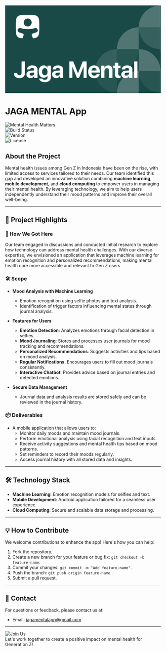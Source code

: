 
![Logo](https://raw.githubusercontent.com/Jaga-Mental-Dev/.github/main/cover.png)

# JAGA MENTAL App  

![Mental Health Matters](https://img.shields.io/badge/Mental%20Health-Matters-4caf50)  
![Build Status](https://img.shields.io/badge/build-passing-brightgreen)  
![Version](https://img.shields.io/badge/version-1.0-blue)  
![License](https://img.shields.io/badge/license-MIT-orange)  

## About the Project

Mental health issues among Gen Z in Indonesia have been on the rise, with limited access to services tailored to their needs. Our team identified this gap and developed an innovative solution combining **machine learning**, **mobile development**, and **cloud computing** to empower users in managing their mental health. By leveraging technology, we aim to help users independently understand their mood patterns and improve their overall well-being.

---

## 🧩 **Project Highlights**

### 🚀 How We Got Here
Our team engaged in discussions and conducted initial research to explore how technology can address mental health challenges. With our diverse expertise, we envisioned an application that leverages machine learning for emotion recognition and personalized recommendations, making mental health care more accessible and relevant to Gen Z users.

### 🛠️ Scope
- **Mood Analysis with Machine Learning**  
  - Emotion recognition using selfie photos and text analysis.
  - Identification of trigger factors influencing mental states through journal analysis.

- **Features for Users**  
  - **Emotion Detection**: Analyzes emotions through facial detection in selfies.  
  - **Mood Journaling**: Stores and processes user journals for mood tracking and recommendations.  
  - **Personalized Recommendations**: Suggests activities and tips based on mood analysis.  
  - **Regular Notifications**: Encourages users to fill out mood journals consistently.  
  - **Interactive Chatbot**: Provides advice based on journal entries and detected emotions.

- **Secure Data Management**  
  - Journal data and analysis results are stored safely and can be reviewed in the journal history.

### 📦 Deliverables
- A mobile application that allows users to:  
  - Monitor daily moods and maintain mood journals.  
  - Perform emotional analysis using facial recognition and text inputs.  
  - Receive activity suggestions and mental health tips based on mood patterns.  
  - Set reminders to record their moods regularly.  
  - Access journal history with all stored data and insights.  

---

## 🛠️ **Technology Stack**
- **Machine Learning**: Emotion recognition models for selfies and text.  
- **Mobile Development**: Android application tailored for a seamless user experience.  
- **Cloud Computing**: Secure and scalable data storage and processing.

---

## 💡 **How to Contribute**
We welcome contributions to enhance the app! Here's how you can help:
1. Fork the repository.
2. Create a new branch for your feature or bug fix: `git checkout -b feature-name`.
3. Commit your changes: `git commit -m "Add feature-name"`.
4. Push the branch: `git push origin feature-name`.
5. Submit a pull request.

---

## 📩 **Contact**
For questions or feedback, please contact us at:  
- Email: [jagamentalapp@gmail.com](mailto:jagamentalapp@gmail.com)  

---

![Join Us](https://img.shields.io/badge/Join%20Us-Together%20for%20Change-ff69b4)  
Let's work together to create a positive impact on mental health for Generation Z!
